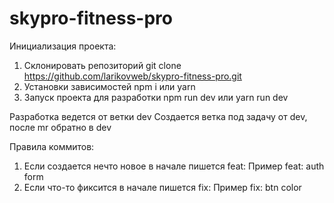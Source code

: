 # skypro-fitness-pro

Инициализация проекта:
1. Склонировать репозиторий
git clone https://github.com/larikovweb/skypro-fitness-pro.git
2. Установки зависимостей
npm i или yarn
3. Запуск проекта для разработки
npm run dev или yarn run dev

Разработка ведется от ветки dev
Создается ветка под задачу от dev, после mr обратно в dev

Правила коммитов:
1. Если создается нечто новое в начале пишется feat:
Пример feat: auth form
2. Если что-то фиксится в начале пишется fix:
Пример fix: btn color



